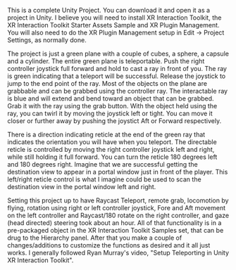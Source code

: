 This is a complete Unity Project.  You can download it and open it as a project in Unity.  I believe you will need to install XR Interaction Toolkit, 
the XR Interaction Toolkit Starter Assets Sample and XR Plugin Management.  You will also need to do the XR Plugin Management setup in Edit -> Project
Settings, as normally done.

The project is just a green plane with a couple of cubes, a sphere, a capsule and a cylinder.  The entire green plane is teleportable.  Push the right 
controller joystick full forward and hold to cast a ray in front of you.  The ray is green indicating that a teleport will be successful.  Release the 
joystick to jump to the end point of the ray.  Most of the objects on the plane are grabbable and can be grabbed using the controller ray.  The 
interactable ray is blue and will extend and bend toward an object that can be grabbed.  Grab it with the ray using the grab button.  With the object
held using the ray, you can twirl it by moving the joystick left or tight.  You can move it closer or further away by pushing the joystict Aft or 
Forward respectively.

There is a direction indicating reticle at the end of the green ray that indicates the orientation you will have when you teleport.  The 
directable reticle is controlled by moving the right controller joystick left and right, while still holding it full forward.  You can turn the 
reticle 180 degrees left and 180 degrees right.  Imagine that we are successful getting the destination view to appear in a portal window just in
front of the player.  This left/right reticle control is what I imagine could be used to scan the destination view in the portal window left and right.

Setting this project up to have Raycast Teleport, remote grab, locomotion by flying, rotation using right or left controller joystick, Fore and Aft 
movement on the left controller and Raycast/180 rotate on the right controller, and gaze (head directed) steering took about an hour.  All of that
functionality is in a pre-packaged object in the XR Interaction Toolkit Samples set, that can be drug to the Hierarchy panel.  After that you make a couple 
of changes/additions to customize the functions as desired and it all just works.  I generally followed Ryan Murray's video, "Setup Teleporting in Unity
XR Interaction Toolkit".
